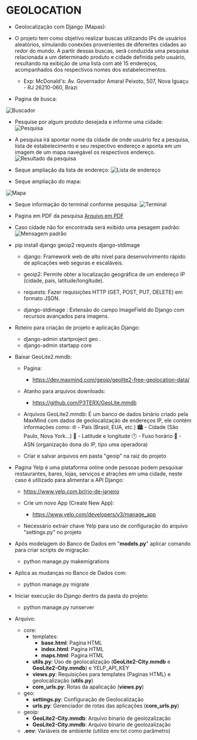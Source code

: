 # GEOLOCATION

- Geolocalização com Django (Mapas):

- O projeto tem como objetivo realizar buscas utilizando IPs de usuários aleatórios, simulando conexões provenientes de diferentes cidades ao redor do mundo. A partir dessas buscas, será conduzida uma pesquisa relacionada a um determinado produto e cidade definida pelo usuário, resultando na exibição de uma lista com até 15 endereços, acompanhados dos respectivos nomes dos estabelecimentos.
    - Exp: McDonald's: Av. Governador Amaral Peixoto, 507, Nova Iguaçu - RJ 26210-060, Brazi


- Pagina de busca:

![Buscador](Imagem/01.png)

- Pesquise por algum produto desejada e informe uma cidade:
![Pesquisa](Imagem/02.png)

- A pesquisa irá apontar nome da cidade de onde usuário fez a pesquisa, lista de estabelecimento e seu respectivo endereço e aponta em um imagem de um mapa navegável os respectivos endereço.
![Resultado da pesquisa](Imagem/PESQUISA.jpg)

- Seque ampliação da lista de endereço:
![Lista de endereço](Imagem/03.png)

- Seque ampliação do mapa:
  
![Mapa](Imagem/04.png)

- Seque informação do terminal conforme pesquisa:
![Terminal](Imagem/05.png)

- Pagina em PDF da pesquisa [Arquivo em PDF](Imagem/PESQUISA.pdf)

- Caso cidade não for encontrada será exibido uma pesagem padrão:
![Mensagem padrão](Imagem/06.png)

- pip install django geoip2 requests django-stdimage

    - django: Framework web de alto nível para desenvolvimento rápido de aplicações web seguras e escaláveis.

    - geoip2: Permite obter a localização geográfica de um endereço IP (cidade, país, latitude/longitude).

    - requests: Fazer requisições HTTP (GET, POST, PUT, DELETE) em formato JSON.

     - django-stdimage : Extensão do campo ImageField do Django com recursos avançados para imagens.

- Roteiro para criação de projeto e aplicação Django:
    - django-admin startproject geo .
    - django-admin startapp core 


- Baixar GeoLite2.mmdb:
    - Pagina:
        - https://dev.maxmind.com/geoip/geolite2-free-geolocation-data/
    - Atanho para arquivos downloads:
        - https://github.com/P3TERX/GeoLite.mmdb

    - Arquivos GeoLite2.mmdb: É um banco de dados binário criado pela MaxMind com dados de geolocalização de endereços IP, ele contém informações como:
    🌐 - País (Brasil, EUA, etc.)
    🏙️ - Cidade (São Paulo, Nova York…)
    📍 - Latitude e longitude
    🕐 - Fuso horário
    📡 - ASN (organização dona do IP, tipo uma operadora)
    
    - Criar e salvar arquivos em pasta "geoip" na raiz do projeto 

- Pagina Yelp é uma plataforma online onde pessoas podem pesquisar restaurantes, bares, lojas, serviços e atrações em uma cidade, neste caso é utilizado para alimentar a API Django:
    - https://www.yelp.com.br/rio-de-janeiro

    - Crie um novo App (Create New App):
        - https://www.yelp.com/developers/v3/manage_app

    - Necessário extrair chave Yelp para uso de configuração do arquivo "settings.py" no projeto

- Após modelagem do Banco de Dados em "__models.py__" aplicar comando para criar scripts de migração: 
    - python manage.py makemigrations

- Aplica as mudanças no Banco de Dados com:
    - python manage.py migrate

- Iniciar execução do Django dentro da pasta do projeto:
    - python manage.py runserver

- Arquivo:
    - core:
        - templates:
            - __base.html__: Pagina HTML
            - __index.html__: Pagina HTML
            - __maps.html__: Pagina HTML
        - __utils.py__: Uso de geolocalização (__GeoLite2-City.mmdb__ e __GeoLite2-City.mmdb__) e YELP_API_KEY
        - __views.py__: Requisições para templates (Paginas HTML) e geolocalização (__utils.py__)
        - __core_urls.py__: Rotas da apalicação (__views.py__)
    - geo:
        - __settings.py__: Configuração de Geolocalização
        - __urls.py__: Gerenciador de rotas das aplicações (__core_urls.py__)
    - geoip:
        - __GeoLite2-City.mmdb__: Arquivo binario de geolozalização
        - __GeoLite2-City.mmdb__: Arquivo binario de geolozalização
    - __.env__: Variáveis de ambiente (utilize env.txt como parâmetro)


